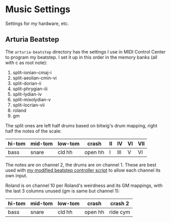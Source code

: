# Music Settings

Settings for my hardware, etc.

## Arturia Beatstep

The `arturia-beatstep` directory has the settings I use in MIDI Control Center to program my beatstep. I set it up in this order in the memory banks (all with c as root note):

1. split-ionian-cmaj-i
2. split-aeolian-cmin-vi
3. split-dorian-ii
4. split-phrygian-iii
5. split-lydian-iv
6. split-mixolydian-v
7. split-locrian-vii
8. roland
9. gm

The split ones are left half drums based on bitwig's drum mapping, right half the notes of the scale:

| hi-tom  | mid-tom | low-tom | crash   | II       | IV      | VI      | VII     |
|---------|---------|---------|---------|----------|---------|---------|---------|
| bass    | snare   | cld hh  | open hh | I        | III     | V       | VI      |

The notes are on channel 2, the drums are on channel 1. These are best used with [my modified beatstep controller script](https://github.com/thomasjwebb/Bitwig-ArturiaBeatstep) to allow each channel its own input.

Roland is on channel 10 per Roland's weirdness and its GM mappings, with the last 3 columns unused (gm is same but channel 1):

| hi-tom  | mid-tom | low-tom | crash   | crash 2  |
|---------|---------|---------|---------|----------|
| bass    | snare   | cld hh  | open hh | ride cym |
